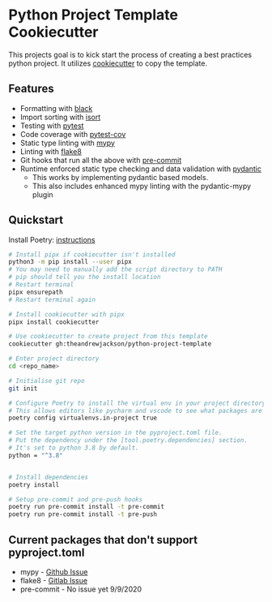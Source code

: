 # Python Project Template Cookiecutter

This projects goal is to kick start the process of creating a best practices python project.
It utilizes [cookiecutter](https://github.com/audreyr/cookiecutter) to copy the template.

## Features

- Formatting with [black](https://github.com/psf/black)
- Import sorting with [isort](https://github.com/timothycrosley/isort)
- Testing with [pytest](https://docs.pytest.org/en/latest/)
- Code coverage with [pytest-cov](https://pytest-cov.readthedocs.io/en/latest/index.html)
- Static type linting with [mypy](http://mypy-lang.org/)
- Linting with [flake8](http://flake8.pycqa.org/en/latest/)
- Git hooks that run all the above with [pre-commit](https://pre-commit.com/)
- Runtime enforced static type checking and data validation with [pydantic](https://pydantic-docs.helpmanual.io/)
    - This works by implementing pydantic based models.
    - This also includes enhanced mypy linting with the pydantic-mypy plugin

## Quickstart

Install Poetry: [instructions](https://python-poetry.org/docs/#installation)

```sh
# Install pipx if cookiecutter isn't installed
python3 -m pip install --user pipx
# You may need to manually add the script directory to PATH
# pip should tell you the install location
# Restart terminal
pipx ensurepath
# Restart terminal again

# Install cookiecutter with pipx
pipx install cookiecutter

# Use cookiecutter to create project from this template
cookiecutter gh:theandrewjackson/python-project-template

# Enter project directory
cd <repo_name>

# Initialise git repo
git init

# Configure Poetry to install the virtual env in your project directory.
# This allows editors like pycharm and vscode to see what packages are installed. Poetry defaults to false.
poetry config virtualenvs.in-project true

# Set the target python version in the pyproject.toml file.
# Put the dependency under the [tool.poetry.dependencies] section.
# It's set to python 3.8 by default.
python = "^3.8"


# Install dependencies
poetry install

# Setup pre-commit and pre-push hooks
poetry run pre-commit install -t pre-commit
poetry run pre-commit install -t pre-push
```


## Current packages that don't support pyproject.toml
- mypy - [Github Issue](https://github.com/python/mypy/issues/5205)
- flake8 - [Gitlab Issue](https://gitlab.com/pycqa/flake8/-/issues/428)
- pre-commit - No issue yet 9/9/2020